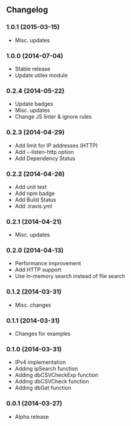 ## Changelog

### 1.0.1 (2015-03-15)

* Misc. updates

### 1.0.0 (2014-07-04)

* Stable release
* Update utilex module

### 0.2.4 (2014-05-22)

* Update badges
* Misc. updates
* Change JS linter & ignore rules

### 0.2.3 (2014-04-29)

* Add limit for IP addresses (HTTP)
* Add --listen-http option
* Add Dependency Status

### 0.2.2 (2014-04-26)

* Add unit test
* Add npm badge
* Add Build Status
* Add .travis.yml

### 0.2.1 (2014-04-21)

* Misc. updates

### 0.2.0 (2014-04-13)

* Performance improvement
* Add HTTP support
* Use in-memory search instead of file search

### 0.1.2 (2014-03-31)

* Misc. changes

### 0.1.1 (2014-03-31)

* Changes for examples

### 0.1.0 (2014-03-31)

* IPv4 implementation
* Adding ipSearch function
* Adding dbCSVCheckExp function
* Adding dbCSVCheck function
* Adding dbGet function

### 0.0.1 (2014-03-27)

* Alpha release